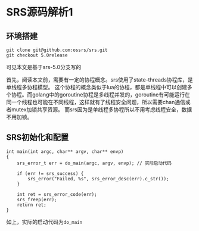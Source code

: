 # SRS源码解析1

## 环境搭建

```
git clone git@github.com:ossrs/srs.git
git checkout 5.0release
```

可见本文是基于srs-5.0分支写的

首先，阅读本文前，需要有一定的协程概念。srs使用了state-threads协程库，是单线程多协程模型。 这个协程的概念类似于lua的协程，都是单线程中可以创建多个协程。而golang中的goroutine协程是多线程并发的，goroutine有可能运行在同一个线程也可能在不同线程，这样就有了线程安全问题，所以需要chan通信或者mutex加锁共享资源。 而srs因为是单线程多协程所以不用考虑线程安全，数据不用加锁。

## SRS初始化和配置

```
int main(int argc, char** argv, char** envp)
{
    srs_error_t err = do_main(argc, argv, envp); // 实际启动代码

    if (err != srs_success) {
        srs_error("Failed, %s", srs_error_desc(err).c_str());
    }
    
    int ret = srs_error_code(err);
    srs_freep(err);
    return ret;
}
```

如上，实际的启动代码为`do_main`

